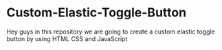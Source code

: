 # Custom-Elastic-Toggle-Button
Hey guys in this repository we are going to create a custom elastic toggle button by using HTML CSS and JavaScript
